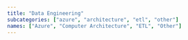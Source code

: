```yaml
---
title: "Data Engineering"
subcategories: ["azure", "architecture", "etl", "other"]
names: ["Azure", "Computer Architecture", "ETL", "Other"]
---
```


